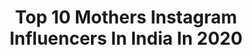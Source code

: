 ---
title: Top 10 Mothers Instagram Influencers In India In 2020
description: >-
  Find top mothers Instagram influencers in India in 2020. Most popular hashtags: #indianmom #stayhome #staypositive #momentsofmine.
platform: Instagram
profiles:
  - username: "majestic_mum"
    fullname: >-
      Riya Mitra | Kolkata Blogger
    location: "India"
    followers: 3108
    engagement: 2172
    commentsToLikes: 0.124170
    id: ck8t73p31fjin0j78bzz43v9g
    verified: false
    hashtags: "#coronagoaway, #chalubhaluz, #onemoment, #stayhealthy"
  - username: "royalty_24kt"
    fullname: >-
      Royalty
    location: "India"
    followers: 2058987
    engagement: 454
    commentsToLikes: 0.025096
    id: ck55mqgri4iwh0i115my48omb
    verified: false
    hashtags: "#mombody, #nodaysoff, #socooltwinss, #socoolkids"
  - username: "naki.earth"
    fullname: >-
      Annachiara 🌿
    location: "India"
    followers: 22424
    engagement: 986
    commentsToLikes: 0.025514
    id: ck5pxylmmthrg0i11scerm36n
    verified: false
    hashtags: "#loveallbeings, #rainbowlove, #femminista, #thankyou"
  - username: "yogafter40"
    fullname: >-
      Paola Pietri
    location: "India"
    followers: 33967
    engagement: 313
    commentsToLikes: 0.054923
    id: ck8wgib4ihf8p0j78ayi94ilq
    verified: false
    hashtags: "#yogaaddiction, #hipopener, #yogaflow, #yogamom"
  - username: "vibekeklemetsen"
    fullname: >-
      Vibeke Klemetsen
    location: "India"
    followers: 37993
    engagement: 280
    commentsToLikes: 0.107216
    id: ck0vxex6eykap0i19j3qdkous
    verified: true
    hashtags: "#runandrelax, #auberginelasagne, #vegetar, #zendiumdifference"
  - username: "vibhanigam6775"
    fullname: >-
      Vibhanigam
    location: "India"
    followers: 43675
    engagement: 2338
    commentsToLikes: 0.013279
    id: ck0w1a18miaxq0i19wtr4gj0w
    verified: false
    hashtags: "#jaimatadi, #eidoutfit, #eidmubarak, #celebration"
  - username: "thefashionmommy"
    fullname: >-
      Sumedha Sood
    location: "India"
    followers: 2699
    engagement: 998
    commentsToLikes: 0.135602
    id: ck0w42se6wiul0i192ub9041q
    verified: false
    hashtags: "#momofboys, #thatsdarling, #prettylittleringtime, #theartofpasta"
  - username: "emma_louise_sophia"
    fullname: >-
      Emma Louise Sophia
    location: "India"
    followers: 31774
    engagement: 242
    commentsToLikes: 0.042467
    id: ck15rch1978hh0i196b89fzui
    verified: false
    hashtags: "#allthestreetfood, #theweekininstagram, #coctailsinthedeset, #yummyfriedfood"
  - username: "rupadebs"
    fullname: >-
      RUPA DEB
    location: "India"
    followers: 15519
    engagement: 414
    commentsToLikes: 0.095977
    id: ck136a0iy5hdv0i19hniki4j4
    verified: false
    hashtags: "#trysugar, #plixxoinfluencer, #fightagainstcoronavirus, #cleanfoodmovement"
  - username: "andromeda_333"
    fullname: >-
      Manuela Ghirlanda
    location: "India"
    followers: 13469
    engagement: 440
    commentsToLikes: 0.249595
    id: ck6uca7s4eeto0j71se9r7i35
    verified: false
    hashtags: "#positivmind, #bliibdahei, #itsawonderfullife, #citypalacejaipur"
---